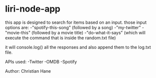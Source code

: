 # liri-node-app
 this app is designed to search for items based on an input.
 those input options are: 
   -"spotify-this-song" (followed by a song)
   -"my-twitter"
   -"movie-this" (followed by a movie title)
   -"do-what-it-says" (which will execute the command that is inside the random.txt file)

 it will console.log() all the responses and also append them to the log.txt file.

 APIs used:
   -Twitter
   -OMDB
   -Spotify

 Author: Christian Hane
